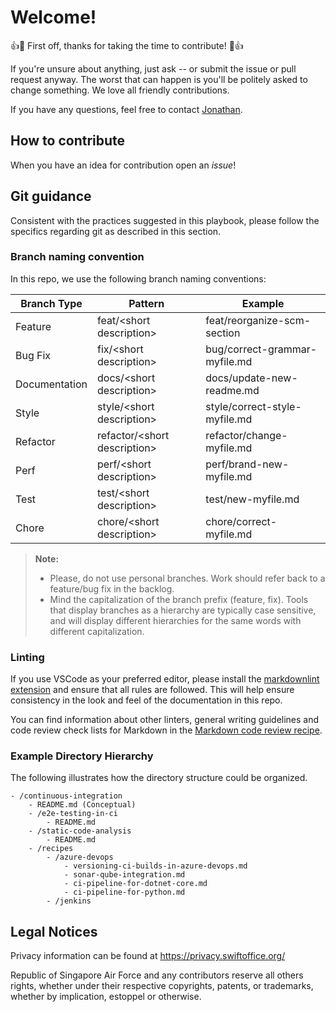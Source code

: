 # Welcome! #

👍🎉 First off, thanks for taking the time to contribute! 🎉👍

If you're unsure about anything, just ask -- or submit the issue or pull request anyway. The worst that can happen is you'll be politely asked to change something. We love all friendly contributions.

If you have any questions, feel free to contact [Jonathan](https://github.com/voyager163).

## How to contribute

When you have an idea for contribution open an *issue*!

## Git guidance

Consistent with the practices suggested in this playbook, please follow the
specifics regarding git as described in this section.

### Branch naming convention

In this repo, we use the following branch naming conventions:

| Branch Type | Pattern | Example |
| - | - | - |
| Feature | feat/\<short description> | feat/reorganize-scm-section |
| Bug Fix | fix/\<short description> | bug/correct-grammar-myfile.md |
| Documentation| docs/\<short description> | docs/update-new-readme.md |
| Style | style/\<short description> | style/correct-style-myfile.md |
| Refactor | refactor/\<short description> | refactor/change-myfile.md |
| Perf | perf/\<short description> | perf/brand-new-myfile.md |
| Test | test/\<short description> | test/new-myfile.md |
| Chore | chore/\<short description> | chore/correct-myfile.md |

> **Note:**
>
> * Please, do not use personal branches. Work should refer back to a
feature/bug fix in the backlog.
> * Mind the capitalization of the branch prefix (feature, fix). Tools that
display branches as a hierarchy are typically case sensitive, and will display
different hierarchies for the same words with different capitalization.

### Linting

If you use VSCode as your preferred editor, please install the [markdownlint
extension](https://marketplace.visualstudio.com/items?itemName=DavidAnson.vscode-markdownlint)
and ensure that all rules are followed. This will help ensure consistency in the
look and feel of the documentation in this repo.

You can find information about other linters, general writing guidelines and code review check lists for Markdown in the [Markdown code review recipe](code-reviews/recipes/Markdown.md).

### Example Directory Hierarchy

The following illustrates how the directory structure could be organized.

```plaintext
- /continuous-integration
    - README.md (Conceptual)
    - /e2e-testing-in-ci
        - README.md
    - /static-code-analysis
        - README.md
    - /recipes
        - /azure-devops
            - versioning-ci-builds-in-azure-devops.md
            - sonar-qube-integration.md
            - ci-pipeline-for-dotnet-core.md
            - ci-pipeline-for-python.md
        - /jenkins
```

## Legal Notices

Privacy information can be found at <https://privacy.swiftoffice.org/>

Republic of Singapore Air Force and any contributors reserve all others rights, whether under their
respective copyrights, patents, or trademarks, whether by implication, estoppel or otherwise.
